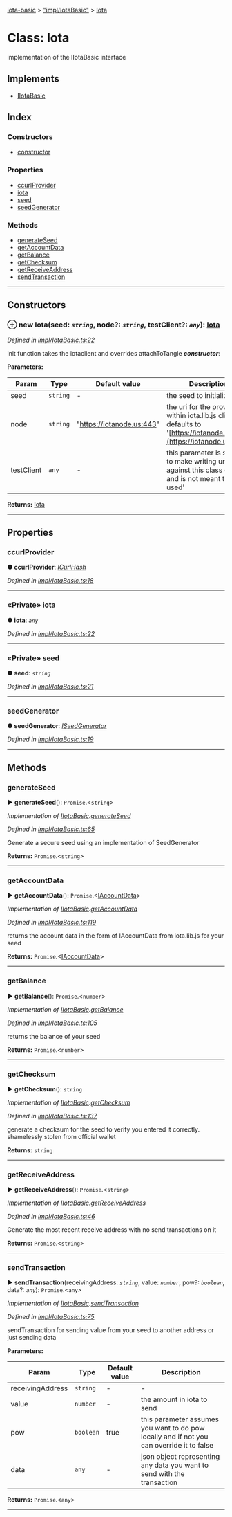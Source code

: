 [iota-basic](../README.md) > ["impl/IotaBasic"](../modules/_impl_iotabasic_.md) > [Iota](../classes/_impl_iotabasic_.iota.md)



# Class: Iota


implementation of the IIotaBasic interface

## Implements

* [IIotaBasic](../interfaces/_api_iotabasic_.iiotabasic.md)

## Index

### Constructors

* [constructor](_impl_iotabasic_.iota.md#constructor)


### Properties

* [ccurlProvider](_impl_iotabasic_.iota.md#ccurlprovider)
* [iota](_impl_iotabasic_.iota.md#iota)
* [seed](_impl_iotabasic_.iota.md#seed)
* [seedGenerator](_impl_iotabasic_.iota.md#seedgenerator)


### Methods

* [generateSeed](_impl_iotabasic_.iota.md#generateseed)
* [getAccountData](_impl_iotabasic_.iota.md#getaccountdata)
* [getBalance](_impl_iotabasic_.iota.md#getbalance)
* [getChecksum](_impl_iotabasic_.iota.md#getchecksum)
* [getReceiveAddress](_impl_iotabasic_.iota.md#getreceiveaddress)
* [sendTransaction](_impl_iotabasic_.iota.md#sendtransaction)



---
## Constructors
<a id="constructor"></a>


### ⊕ **new Iota**(seed: *`string`*, node?: *`string`*, testClient?: *`any`*): [Iota](_impl_iotabasic_.iota.md)


*Defined in [impl/IotaBasic.ts:22](https://github.com/thedewpoint/iota-basic/blob/e0d2d53/src/impl/IotaBasic.ts#L22)*



init function takes the iotaclient and overrides attachToTangle
*__constructor__*: 



**Parameters:**

| Param | Type | Default value | Description |
| ------ | ------ | ------ | ------ |
| seed | `string`  | - |   the seed to initialize with. |
| node | `string`  | &quot;https://iotanode.us:443&quot; |   the uri for the provider within iota.lib.js client, defaults to '[https://iotanode.us:443](https://iotanode.us:443)' |
| testClient | `any`  | - |   this parameter is strictly to make writing unit tests against this class easier and is not meant to be used' |





**Returns:** [Iota](_impl_iotabasic_.iota.md)

---


## Properties
<a id="ccurlprovider"></a>

###  ccurlProvider

**●  ccurlProvider**:  *[ICurlHash](../interfaces/_api_curlhash_.icurlhash.md)* 

*Defined in [impl/IotaBasic.ts:18](https://github.com/thedewpoint/iota-basic/blob/e0d2d53/src/impl/IotaBasic.ts#L18)*





___

<a id="iota"></a>

### «Private» iota

**●  iota**:  *`any`* 

*Defined in [impl/IotaBasic.ts:22](https://github.com/thedewpoint/iota-basic/blob/e0d2d53/src/impl/IotaBasic.ts#L22)*





___

<a id="seed"></a>

### «Private» seed

**●  seed**:  *`string`* 

*Defined in [impl/IotaBasic.ts:21](https://github.com/thedewpoint/iota-basic/blob/e0d2d53/src/impl/IotaBasic.ts#L21)*





___

<a id="seedgenerator"></a>

###  seedGenerator

**●  seedGenerator**:  *[ISeedGenerator](../interfaces/_api_seedgenerator_.iseedgenerator.md)* 

*Defined in [impl/IotaBasic.ts:19](https://github.com/thedewpoint/iota-basic/blob/e0d2d53/src/impl/IotaBasic.ts#L19)*





___


## Methods
<a id="generateseed"></a>

###  generateSeed

► **generateSeed**(): `Promise`.<`string`>



*Implementation of [IIotaBasic](../interfaces/_api_iotabasic_.iiotabasic.md).[generateSeed](../interfaces/_api_iotabasic_.iiotabasic.md#generateseed)*

*Defined in [impl/IotaBasic.ts:65](https://github.com/thedewpoint/iota-basic/blob/e0d2d53/src/impl/IotaBasic.ts#L65)*



Generate a secure seed using an implementation of SeedGenerator




**Returns:** `Promise`.<`string`>





___

<a id="getaccountdata"></a>

###  getAccountData

► **getAccountData**(): `Promise`.<[IAccountData](../interfaces/_api_accountdata_.iaccountdata.md)>



*Implementation of [IIotaBasic](../interfaces/_api_iotabasic_.iiotabasic.md).[getAccountData](../interfaces/_api_iotabasic_.iiotabasic.md#getaccountdata)*

*Defined in [impl/IotaBasic.ts:119](https://github.com/thedewpoint/iota-basic/blob/e0d2d53/src/impl/IotaBasic.ts#L119)*



returns the account data in the form of IAccountData from iota.lib.js for your seed




**Returns:** `Promise`.<[IAccountData](../interfaces/_api_accountdata_.iaccountdata.md)>





___

<a id="getbalance"></a>

###  getBalance

► **getBalance**(): `Promise`.<`number`>



*Implementation of [IIotaBasic](../interfaces/_api_iotabasic_.iiotabasic.md).[getBalance](../interfaces/_api_iotabasic_.iiotabasic.md#getbalance)*

*Defined in [impl/IotaBasic.ts:105](https://github.com/thedewpoint/iota-basic/blob/e0d2d53/src/impl/IotaBasic.ts#L105)*



returns the balance of your seed




**Returns:** `Promise`.<`number`>





___

<a id="getchecksum"></a>

###  getChecksum

► **getChecksum**(): `string`



*Implementation of [IIotaBasic](../interfaces/_api_iotabasic_.iiotabasic.md).[getChecksum](../interfaces/_api_iotabasic_.iiotabasic.md#getchecksum)*

*Defined in [impl/IotaBasic.ts:137](https://github.com/thedewpoint/iota-basic/blob/e0d2d53/src/impl/IotaBasic.ts#L137)*



generate a checksum for the seed to verify you entered it correctly. shamelessly stolen from official wallet




**Returns:** `string`





___

<a id="getreceiveaddress"></a>

###  getReceiveAddress

► **getReceiveAddress**(): `Promise`.<`string`>



*Implementation of [IIotaBasic](../interfaces/_api_iotabasic_.iiotabasic.md).[getReceiveAddress](../interfaces/_api_iotabasic_.iiotabasic.md#getreceiveaddress)*

*Defined in [impl/IotaBasic.ts:46](https://github.com/thedewpoint/iota-basic/blob/e0d2d53/src/impl/IotaBasic.ts#L46)*



Generate the most recent receive address with no send transactions on it




**Returns:** `Promise`.<`string`>





___

<a id="sendtransaction"></a>

###  sendTransaction

► **sendTransaction**(receivingAddress: *`string`*, value: *`number`*, pow?: *`boolean`*, data?: *`any`*): `Promise`.<`any`>



*Implementation of [IIotaBasic](../interfaces/_api_iotabasic_.iiotabasic.md).[sendTransaction](../interfaces/_api_iotabasic_.iiotabasic.md#sendtransaction)*

*Defined in [impl/IotaBasic.ts:75](https://github.com/thedewpoint/iota-basic/blob/e0d2d53/src/impl/IotaBasic.ts#L75)*



sendTransaction for sending value from your seed to another address or just sending data


**Parameters:**

| Param | Type | Default value | Description |
| ------ | ------ | ------ | ------ |
| receivingAddress | `string`  | - |   - |
| value | `number`  | - |   the amount in iota to send |
| pow | `boolean`  | true |   this parameter assumes you want to do pow locally and if not you can override it to false |
| data | `any`  | - |   json object representing any data you want to send with the transaction |





**Returns:** `Promise`.<`any`>





___



